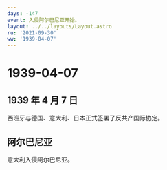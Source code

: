 ```yaml
---
days: -147
event: 入侵阿尔巴尼亚开始。
layout: ../../layouts/Layout.astro
ru: '2021-09-30'
ww: '1939-04-07'
---
```


# 1939-04-07

## 1939 年 4 月 7 日

西班牙与德国、意大利、日本正式签署了反共产国际协定。

## 阿尔巴尼亚

意大利入侵阿尔巴尼亚。